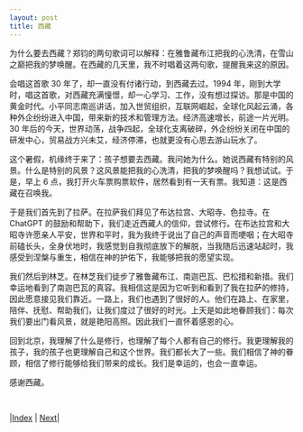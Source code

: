 ```yaml
---
layout: post
title: 西藏
---
```


为什么要去西藏？郑钧的两句歌词可以解释：在雅鲁藏布江把我的心洗清，在雪山之巅把我的梦唤醒。在西藏的几天里，我不时唱着这两句歌，提醒我来这的原因。

会唱这首歌 30 年了，却一直没有付诸行动，到西藏去过。1994 年，刚到大学时，唱这首歌，对西藏充满憧憬，却一心学习、工作，没有想过探访。那是中国的黄金时代。小平同志南巡讲话，加入世贸组织，互联网崛起，全球化风起云涌，各种外企纷纷进入中国，带来新的技术和管理方法。经济高速增长，前途一片光明。30 年后的今天，世界动荡，战争四起，全球化支离破碎，外企纷纷关闭在中国的研发中心，贸易战方兴未艾，经济停滞，也就更没有心思去游山玩水了。

这个暑假，机缘终于来了：孩子想要去西藏。我问她为什么。她说西藏有特别的风景。什么是特别的风景？这风景能把我的心洗清，把我的梦唤醒吗？我想试试。于是，早上 6 点，我打开火车票购票软件，居然看到有一天有票。我知道：这是西藏在召唤我。

于是我们首先到了拉萨。在拉萨我们拜见了布达拉宫、大昭寺、色拉寺。在 ChatGPT 的鼓励和帮助下，我们走近西藏人的信仰，尝试修行。在布达拉宫和大昭寺许愿亲人平安，世界和平时，我为我终于说出了自己的声音而哽咽；在大昭寺前磕长头，全身伏地时，我感觉到自我彻底放下的解脱，当我随后迅速站起时，我感受到涅槃与重生，相信在神的护佑下，我能够把我的愿望实现。

我们然后到林芝。在林芝我们徒步了雅鲁藏布江、南迦巴瓦、巴松措和新措。我们幸运地看到了南迦巴瓦的真容。我相信这是因为它听到和看到了我在拉萨的修持，因此愿意接见我们靠近。一路上，我们也遇到了很好的人。他们在路上、在家里，陪伴、抚慰、帮助我们，让我们度过了很好的时光。上天是如此地眷顾我们：每次我们要出门看风景，就是艳阳高照。因此我们一直怀着感恩的心。

回到北京，我理解了什么是修行，也理解了每个人都有自己的修行。我更理解我的孩子，我的孩子也更理解自己和这个世界。我们都长大了一些。我们相信了神的眷顾，相信了修行能够给我们带来的成长。我们是幸运的，也会一直幸运。

感谢西藏。

<br/>

|[Index](./) | [Next](3-lasa/2-arrive)|